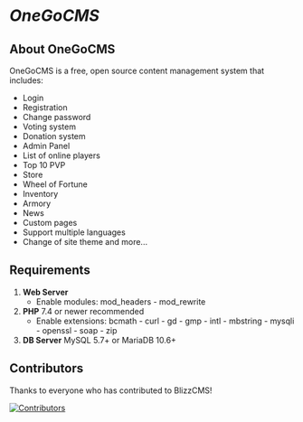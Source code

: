 # _OneGoCMS_

## About OneGoCMS

OneGoCMS is a free, open source content management system that includes:

- Login
- Registration
- Change password
- Voting system
- Donation system
- Admin Panel
- List of online players
- Top 10 PVP
- Store
- Wheel of Fortune
- Inventory
- Armory
- News
- Custom pages
- Support multiple languages
- Change of site theme and more...

## Requirements

1. **Web Server**
   - Enable modules: mod_headers - mod_rewrite
2. **PHP** 7.4 or newer recommended
   - Enable extensions: bcmath - curl - gd - gmp - intl - mbstring - mysqli - openssl - soap - zip
3. **DB Server** MySQL 5.7+ or MariaDB 10.6+

## Contributors

Thanks to everyone who has contributed to BlizzCMS!

[![Contributors](https://contrib.rocks/image?repo=warcraftcms/onegocms)](https://github.com/WarCraftCMS/OneGoCMS/graphs/contributors)
